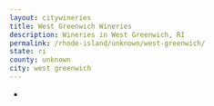 ```yaml
---
layout: citywineries
title: West Greenwich Wineries
description: Wineries in West Greenwich, RI
permalink: /rhode-island/unknown/west-greenwich/
state: ri
county: unknown
city: west greenwich
---
```

-
